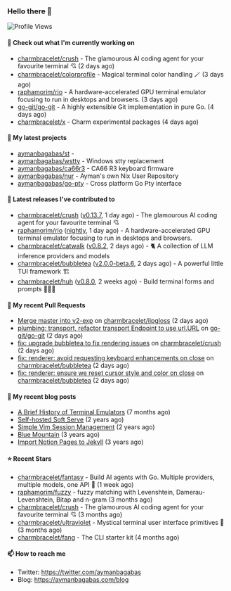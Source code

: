 ### Hello there 👋

![Profile Views](https://komarev.com/ghpvc/?username=aymanbagabas&label=PROFILE+VIEWS)

#### 👷 Check out what I'm currently working on

- [charmbracelet/crush](https://github.com/charmbracelet/crush) - The glamourous AI coding agent for your favourite terminal 💘 (2 days ago)
- [charmbracelet/colorprofile](https://github.com/charmbracelet/colorprofile) - Magical terminal color handling 🪄 (3 days ago)
- [raphamorim/rio](https://github.com/raphamorim/rio) - A hardware-accelerated GPU terminal emulator focusing to run in desktops and browsers. (3 days ago)
- [go-git/go-git](https://github.com/go-git/go-git) - A highly extensible Git implementation in pure Go. (4 days ago)
- [charmbracelet/x](https://github.com/charmbracelet/x) - Charm experimental packages (4 days ago)

#### 🌱 My latest projects

- [aymanbagabas/st](https://github.com/aymanbagabas/st) - 
- [aymanbagabas/wstty](https://github.com/aymanbagabas/wstty) - Windows stty replacement
- [aymanbagabas/ca66r3](https://github.com/aymanbagabas/ca66r3) - CA66 R3 keyboard firmware
- [aymanbagabas/nur](https://github.com/aymanbagabas/nur) - Ayman&#39;s own Nix User Repository
- [aymanbagabas/go-pty](https://github.com/aymanbagabas/go-pty) - Cross platform Go Pty interface

#### 🔭 Latest releases I've contributed to

- [charmbracelet/crush](https://github.com/charmbracelet/crush) ([v0.13.7](https://github.com/charmbracelet/crush/releases/tag/v0.13.7), 1 day ago) - The glamourous AI coding agent for your favourite terminal 💘
- [raphamorim/rio](https://github.com/raphamorim/rio) ([nightly](https://github.com/raphamorim/rio/releases/tag/nightly), 1 day ago) - A hardware-accelerated GPU terminal emulator focusing to run in desktops and browsers.
- [charmbracelet/catwalk](https://github.com/charmbracelet/catwalk) ([v0.8.2](https://github.com/charmbracelet/catwalk/releases/tag/v0.8.2), 2 days ago) - 🐈 A collection of LLM inference providers and models 
- [charmbracelet/bubbletea](https://github.com/charmbracelet/bubbletea) ([v2.0.0-beta.6](https://github.com/charmbracelet/bubbletea/releases/tag/v2.0.0-beta.6), 2 days ago) - A powerful little TUI framework 🏗
- [charmbracelet/huh](https://github.com/charmbracelet/huh) ([v0.8.0](https://github.com/charmbracelet/huh/releases/tag/v0.8.0), 2 weeks ago) - Build terminal forms and prompts 🤷🏻‍♀️

#### 🔨 My recent Pull Requests

- [Merge master into v2-exp](https://github.com/charmbracelet/lipgloss/pull/584) on [charmbracelet/lipgloss](https://github.com/charmbracelet/lipgloss) (2 days ago)
- [plumbing: transport, refactor transport Endpoint to use url.URL](https://github.com/go-git/go-git/pull/1706) on [go-git/go-git](https://github.com/go-git/go-git) (2 days ago)
- [fix: upgrade bubbletea to fix rendering issues](https://github.com/charmbracelet/crush/pull/1340) on [charmbracelet/crush](https://github.com/charmbracelet/crush) (2 days ago)
- [fix: renderer: avoid requesting keyboard enhancements on close](https://github.com/charmbracelet/bubbletea/pull/1527) on [charmbracelet/bubbletea](https://github.com/charmbracelet/bubbletea) (2 days ago)
- [fix: renderer: ensure we reset cursor style and color on close](https://github.com/charmbracelet/bubbletea/pull/1526) on [charmbracelet/bubbletea](https://github.com/charmbracelet/bubbletea) (2 days ago)

#### 📜 My recent blog posts

- [A Brief History of Terminal Emulators](https://aymanbagabas.com/blog/2025/03/11/a-brief-history-of-terminal-emulators.html) (7 months ago)
- [Self-hosted Soft Serve](https://aymanbagabas.com/blog/2023/04/28/self-hosted-soft-serve.html) (2 years ago)
- [Simple Vim Session Management](https://aymanbagabas.com/blog/2023/04/13/simple-vim-session-management.html) (2 years ago)
- [Blue Mountain](https://aymanbagabas.com/blog/2022/06/02/blue-mountain.html) (3 years ago)
- [Import Notion Pages to Jekyll](https://aymanbagabas.com/blog/2022/03/29/import-notion-pages-to-jekyll.html) (3 years ago)

#### ⭐ Recent Stars

- [charmbracelet/fantasy](https://github.com/charmbracelet/fantasy) - Build AI agents with Go. Multiple providers, multiple models, one API 🧙 (1 week ago)
- [raphamorim/fuzzy](https://github.com/raphamorim/fuzzy) - fuzzy matching with Levenshtein, Damerau-Levenshtein, Bitap and n-gram (3 months ago)
- [charmbracelet/crush](https://github.com/charmbracelet/crush) - The glamourous AI coding agent for your favourite terminal 💘 (3 months ago)
- [charmbracelet/ultraviolet](https://github.com/charmbracelet/ultraviolet) - Mystical terminal user interface primitives 🌈 (3 months ago)
- [charmbracelet/fang](https://github.com/charmbracelet/fang) - The CLI starter kit (4 months ago)

#### 📫 How to reach me

- Twitter: https://twitter.com/aymanbagabas
- Blog: https://aymanbagabas.com/blog
